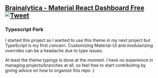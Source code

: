 ## [Brainalytica - Material React Dashboard Free](https://devias.io/products/material-react-dashboard) [![Tweet](https://img.shields.io/twitter/url/http/shields.io.svg?style=social&logo=twitter)](https://twitter.com/intent/tweet?text=%F0%9F%9A%A8Devias%20Freebie%20Alert%20-%20An%20awesome%20ready-to-use%20register%20page%20made%20with%20%23material%20%23react%0D%0Ahttps%3A%2F%2Fdevias.io%20%23createreactapp%20%23devias%20%23material%20%23freebie%20%40devias-io)

### Typescript Fork

I started this project as I wanted to use this theme in my next project but TypeScript is my first concern. Customizing Material-UI and modularizing overrides can be a headache due to type issues.

At least the theme typings is done at the moment. I have no experience in managing projects/branches at all, so feel free to start contributing by giving advice on how to organize this repo :)
